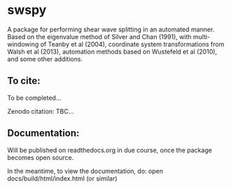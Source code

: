 # swspy

A package for performing shear wave splitting in an automated manner. Based on the eigenvalue method of Silver and Chan (1991), with multi-windowing of Teanby et al (2004), coordinate system transformations from Walsh et al (2013), automation methods based on Wustefeld et al (2010), and some other additions.

## To cite:

To be completed...


Zenodo citation:
TBC...

## Documentation:

Will be published on readthedocs.org in due course, once the package becomes open source.

In the meantime, to view the documentation, do:
open docs/build/html/index.html 
(or similar)